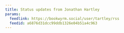 ```yaml
---
title: Status updates from Jonathan Hartley
params:
  feedlink: https://bookwyrm.social/user/tartley/rss
  feedid: a6876d31dcc99ddb1326e04b51a4c963
---
```

